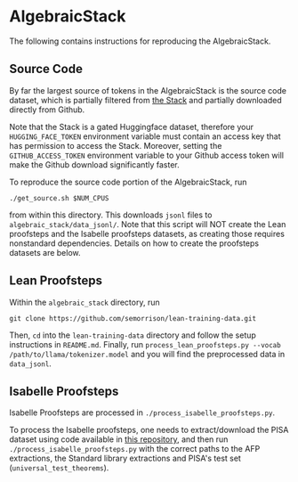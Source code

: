 # AlgebraicStack

The following contains instructions for reproducing the AlgebraicStack.

## Source Code
By far the largest source of tokens in the AlgebraicStack is the source code dataset, which is partially filtered from [the Stack](https://huggingface.co/datasets/bigcode/the-stack-dedup) and partially downloaded directly from Github. 

Note that the Stack is a gated Huggingface dataset, therefore your `HUGGING_FACE_TOKEN` environment variable must contain an access key that has permission to access the Stack. Moreover, setting the `GITHUB_ACCESS_TOKEN` environment variable to your Github access token will make the Github download significantly faster.

To reproduce the source code portion of the AlgebraicStack, run
```
./get_source.sh $NUM_CPUS
```
from within this directory. This downloads `jsonl` files to `algebraic_stack/data_jsonl/`. Note that this script will NOT create the Lean proofsteps and the Isabelle proofsteps datasets, as creating those requires nonstandard dependencies. Details on how to create the proofsteps datasets are below.

## Lean Proofsteps
Within the `algebraic_stack` directory, run 
```
git clone https://github.com/semorrison/lean-training-data.git
```
Then, `cd` into the `lean-training-data` directory and follow the setup instructions in `README.md`. Finally, run `process_lean_proofsteps.py --vocab /path/to/llama/tokenizer.model` and you will find the preprocessed data in `data_jsonl`.

## Isabelle Proofsteps
Isabelle Proofsteps are processed in `./process_isabelle_proofsteps.py`.

To process the Isabelle proofsteps, one needs to extract/download the PISA dataset using code available in [this repository](https://github.com/albertqjiang/Portal-to-ISAbelle/), and then run `./process_isabelle_proofsteps.py` with the correct paths to the AFP extractions, the Standard library extractions and PISA's test set (`universal_test_theorems`).

